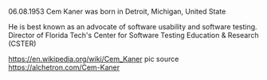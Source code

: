 06.08.1953 Cem Kaner was born in Detroit, Michigan, United State

He is best known as an advocate of software usability and software testing.
Director of Florida Tech's Center for Software Testing Education & Research (CSTER)

https://en.wikipedia.org/wiki/Cem_Kaner
pic source https://alchetron.com/Cem-Kaner
